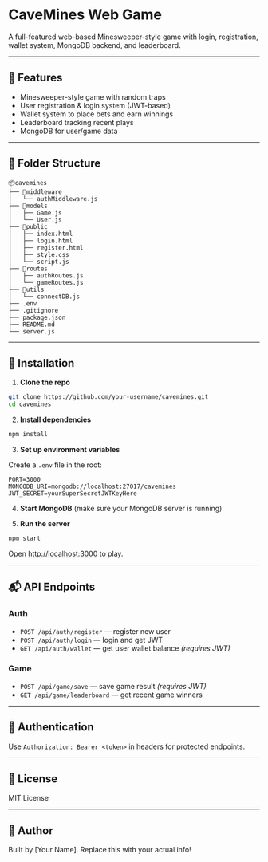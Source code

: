 # CaveMines Web Game

A full-featured web-based Minesweeper-style game with login, registration, wallet system, MongoDB backend, and leaderboard.

---

## 🚀 Features
- Minesweeper-style game with random traps
- User registration & login system (JWT-based)
- Wallet system to place bets and earn winnings
- Leaderboard tracking recent plays
- MongoDB for user/game data

---

## 📁 Folder Structure

```
📦cavemines
├── 📁middleware
│   └── authMiddleware.js
├── 📁models
│   ├── Game.js
│   └── User.js
├── 📁public
│   ├── index.html
│   ├── login.html
│   ├── register.html
│   ├── style.css
│   └── script.js
├── 📁routes
│   ├── authRoutes.js
│   └── gameRoutes.js
├── 📁utils
│   └── connectDB.js
├── .env
├── .gitignore
├── package.json
├── README.md
└── server.js
```

---

## 🔧 Installation

1. **Clone the repo**
```bash
git clone https://github.com/your-username/cavemines.git
cd cavemines
```

2. **Install dependencies**
```bash
npm install
```

3. **Set up environment variables**

Create a `.env` file in the root:
```env
PORT=3000
MONGODB_URI=mongodb://localhost:27017/cavemines
JWT_SECRET=yourSuperSecretJWTKeyHere
```

4. **Start MongoDB** (make sure your MongoDB server is running)

5. **Run the server**
```bash
npm start
```

Open [http://localhost:3000](http://localhost:3000) to play.

---

## 📬 API Endpoints

### Auth
- `POST /api/auth/register` — register new user
- `POST /api/auth/login` — login and get JWT
- `GET /api/auth/wallet` — get user wallet balance *(requires JWT)*

### Game
- `POST /api/game/save` — save game result *(requires JWT)*
- `GET /api/game/leaderboard` — get recent game winners

---

## 🔐 Authentication
Use `Authorization: Bearer <token>` in headers for protected endpoints.

---

## 📄 License
MIT License

---

## 👤 Author
Built by [Your Name]. Replace this with your actual info!